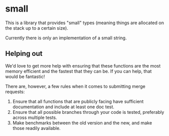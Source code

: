 # small

This is a library that provides "small" types (meaning things are allocated on the stack up to a certain size).

Currently there is only an implementation of a small string.

## Helping out

We'd love to get more help with ensuring that these functions are the most memory efficient and the fastest that they can be. If you can help, that would be fantastic!

There are, however, a few rules when it comes to submitting merge requests:
 1. Ensure that all functions that are publicly facing have sufficient documentation and include at least one doc test.
 2. Ensure that all possible branches through your code is tested, preferably across multiple tests.
 3. Make benchmarks between the old version and the new, and make those readily available.
